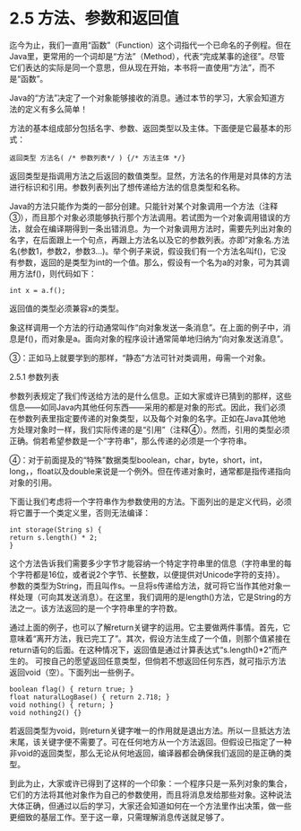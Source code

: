 # 2.5 方法、参数和返回值


迄今为止，我们一直用“函数”（Function）这个词指代一个已命名的子例程。但在Java里，更常用的一个词却是“方法”（Method），代表“完成某事的途径”。尽管它们表达的实际是同一个意思，但从现在开始，本书将一直使用“方法”，而不是“函数”。

Java的“方法”决定了一个对象能够接收的消息。通过本节的学习，大家会知道方法的定义有多么简单！

方法的基本组成部分包括名字、参数、返回类型以及主体。下面便是它最基本的形式：

```
返回类型 方法名( /* 参数列表*/ ) {/* 方法主体 */}
```

返回类型是指调用方法之后返回的数值类型。显然，方法名的作用是对具体的方法进行标识和引用。参数列表列出了想传递给方法的信息类型和名称。

Java的方法只能作为类的一部分创建。只能针对某个对象调用一个方法（注释③），而且那个对象必须能够执行那个方法调用。若试图为一个对象调用错误的方法，就会在编译期得到一条出错消息。为一个对象调用方法时，需要先列出对象的名字，在后面跟上一个句点，再跟上方法名以及它的参数列表。亦即“对象名.方法名(参数1，参数2，参数3...)。举个例子来说，假设我们有一个方法名叫f()，它没有参数，返回的是类型为int的一个值。那么，假设有一个名为a的对象，可为其调用方法f()，则代码如下：

```
int x = a.f();
```

返回值的类型必须兼容x的类型。

象这样调用一个方法的行动通常叫作“向对象发送一条消息”。在上面的例子中，消息是f()，而对象是a。面向对象的程序设计通常简单地归纳为“向对象发送消息”。

③：正如马上就要学到的那样，“静态”方法可针对类调用，毋需一个对象。

2.5.1 参数列表

参数列表规定了我们传送给方法的是什么信息。正如大家或许已猜到的那样，这些信息——如同Java内其他任何东西——采用的都是对象的形式。因此，我们必须在参数列表里指定要传递的对象类型，以及每个对象的名字。正如在Java其他地方处理对象时一样，我们实际传递的是“引用”（注释④）。然而，引用的类型必须正确。倘若希望参数是一个“字符串”，那么传递的必须是一个字符串。

④：对于前面提及的“特殊”数据类型boolean，char，byte，short，int，long，，float以及double来说是一个例外。但在传递对象时，通常都是指传递指向对象的引用。

下面让我们考虑将一个字符串作为参数使用的方法。下面列出的是定义代码，必须将它置于一个类定义里，否则无法编译：

```
int storage(String s) {
return s.length() * 2;
}
```

这个方法告诉我们需要多少字节才能容纳一个特定字符串里的信息（字符串里的每个字符都是16位，或者说2个字节、长整数，以便提供对Unicode字符的支持）。参数的类型为String，而且叫作s。一旦将s传递给方法，就可将它当作其他对象一样处理（可向其发送消息）。在这里，我们调用的是length()方法，它是String的方法之一。该方法返回的是一个字符串里的字符数。

通过上面的例子，也可以了解return关键字的运用。它主要做两件事情。首先，它意味着“离开方法，我已完工了”。其次，假设方法生成了一个值，则那个值紧接在return语句的后面。在这种情况下，返回值是通过计算表达式“s.length()*2”而产生的。
可按自己的愿望返回任意类型，但倘若不想返回任何东西，就可指示方法返回void（空）。下面列出一些例子。

```
boolean flag() { return true; }
float naturalLogBase() { return 2.718; }
void nothing() { return; }
void nothing2() {}
```

若返回类型为void，则return关键字唯一的作用就是退出方法。所以一旦抵达方法末尾，该关键字便不需要了。可在任何地方从一个方法返回。但假设已指定了一种非void的返回类型，那么无论从何地返回，编译器都会确保我们返回的是正确的类型。

到此为止，大家或许已得到了这样的一个印象：一个程序只是一系列对象的集合，它们的方法将其他对象作为自己的参数使用，而且将消息发给那些对象。这种说法大体正确，但通过以后的学习，大家还会知道如何在一个方法里作出决策，做一些更细致的基层工作。至于这一章，只需理解消息传送就足够了。
